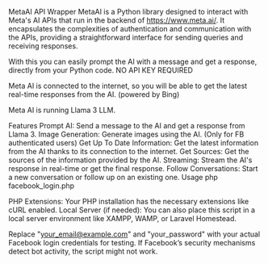 MetaAI API Wrapper
MetaAI is a Python library designed to interact with Meta's AI APIs that run in the backend of https://www.meta.ai/. It encapsulates the complexities of authentication and communication with the APIs, providing a straightforward interface for sending queries and receiving responses.

With this you can easily prompt the AI with a message and get a response, directly from your Python code. NO API KEY REQUIRED

Meta AI is connected to the internet, so you will be able to get the latest real-time responses from the AI. (powered by Bing)

Meta AI is running Llama 3 LLM.

Features
Prompt AI: Send a message to the AI and get a response from Llama 3.
Image Generation: Generate images using the AI. (Only for FB authenticated users)
Get Up To Date Information: Get the latest information from the AI thanks to its connection to the internet.
Get Sources: Get the sources of the information provided by the AI.
Streaming: Stream the AI's response in real-time or get the final response.
Follow Conversations: Start a new conversation or follow up on an existing one.
Usage
php facebook_login.php

PHP Extensions: Your PHP installation has the necessary extensions like cURL enabled.
Local Server (if needed): You can also place this script in a local server environment like XAMPP, WAMP, or Laravel Homestead.

Replace "your_email@example.com" and "your_password" with your actual Facebook login credentials for testing.
If Facebook’s security mechanisms detect bot activity, the script might not work.
